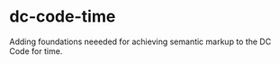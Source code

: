 dc-code-time
============

Adding foundations neeeded for achieving semantic markup to the DC Code for time.
